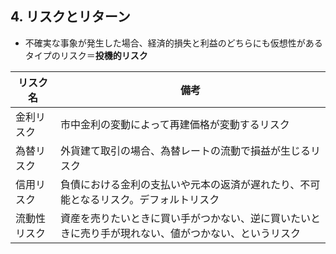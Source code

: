 ## 4. リスクとリターン
- 不確実な事象が発生した場合、経済的損失と利益のどちらにも仮想性があるタイプのリスク＝**投機的リスク**

|リスク名|備考|
|-|-|
|金利リスク|市中金利の変動によって再建価格が変動するリスク|
|為替リスク|外貨建て取引の場合、為替レートの流動で損益が生じるリスク|
|信用リスク|負債における金利の支払いや元本の返済が遅れたり、不可能となるリスク。デフォルトリスク|
|流動性リスク|資産を売りたいときに買い手がつかない、逆に買いたいときに売り手が現れない、値がつかない、というリスク|

